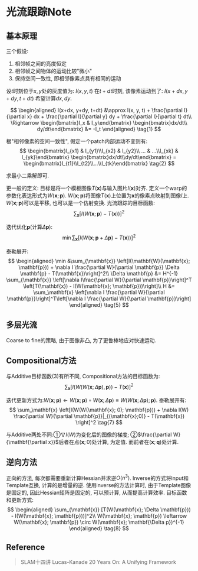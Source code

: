 # 光流跟踪Note
## 基本原理
三个假设:
1. 相邻帧之间的亮度恒定
2. 相邻帧之间物体的运动比较"微小"
3. 保持空间一致性, 即相邻像素点具有相同的运动

设$t$时刻位于$x, y$处的灰度值为: $I(x, y, t)$
在$t+dt$时刻, 该像素运动到了: $I(x+dx, y+dy, t+dt)$
希望计算$dx, dy$.

$$
\begin{aligned}
I(x+dx, y+dy, t+dt) &\approx I(x, y, t) + \frac{\partial I}{\partial x} dx + \frac{\partial I}{\partial y} dy + \frac{\partial I}{\partial t} dt\\
\Rightarrow \begin{bmatrix}I_x & I_y\end{bmatrix} \begin{bmatrix}dx/dt\\ dy/dt\end{bmatrix} &= -I_t
\end{aligned} \tag{1}
$$

根"相邻像素的空间一致性", 假定一个patch内部运动不变则有:
$$
\begin{bmatrix}I_{x1} & I_{y1}\\I_{x2} & I_{y2}\\ ... & ...\\I_{xk} & I_{yk}\end{bmatrix} \begin{bmatrix}dx/dt\\dy/dt\end{bmatrix} = \begin{bmatrix}I_{t1}\\I_{t2}\\...\\I_{tk}\end{bmatrix} \tag{2}
$$

求最小二乘解即可.

更一般的定义:
目标是将一个模板图像$T(\mathbf{x})$与输入图片$I(\mathbf{x})$对齐. 定义一个warp的参数化表达形式为$W(\mathbf{x}; \mathbf{p})$. $W(\mathbf{x}; \mathbf{p})$将图像$T(\mathbf{x})$上位置为$\mathbf{x}$的像素点映射到图像$I$上. $W(\mathbf{x}; \mathbf{p})$可以是平移, 也可以是一个仿射变换. 光流跟踪的目标函数:
$$
\sum_\mathbf{x} \left[I(W(\mathbf{x}; \mathbf{p}) - T(\mathbf{x}))\right]^2 \tag{3}
$$

迭代优化$\mathbf{p}$(计算$\Delta \mathbf{p}$):
$$
\min \sum_\mathbf{x} \left[I(W(\mathbf{x}; \mathbf{p}+\Delta \mathbf{p}) - T(\mathbf{x}))\right]^2 \tag{4}
$$

泰勒展开:
$$
\begin{aligned}
\min &\sum_{\mathbf{x}} \left[I(\mathbf{W}(\mathbf{x}; \mathbf{p})) + \nabla I \frac{\partial W}{\partial \mathbf{p}} \Delta \mathbf{p} - T(\mathbf{x})\right]^2\\
\Delta \mathbf{p} &= H^{-1} \sum_{\mathbf{x}} \left[\nabla I\frac{\partial W}{\partial \mathbf{p}}\right]^T \left[T(\mathbf{x}) - I(W(\mathbf{x}; \mathbf{p}))\right]\\
H &= \sum_\mathbf{x} \left[\nabla I \frac{\partial W}{\partial \mathbf{p}}\right]^T\left[\nabla I \frac{\partial W}{\partial \mathbf{p}}\right]
\end{aligned} \tag{5}
$$

## 多层光流
Coarse to fine的策略, 由于图像非凸, 为了更鲁棒地应对快速运动.

## Compositional方法
与Additive目标函数(3)有所不同, Compositional方法的目标函数为:
$$
\sum_{\mathbf{x}} [I(W(W(\mathbf{x}; \Delta \mathbf{p}), \mathbf{p})) - T(\mathbf{x})]^2 \tag{6}
$$

迭代更新方式为:$W(\mathbf{x}; \mathbf{p}) \leftarrow W(\mathbf{x}; \mathbf{p}) \circ W(\mathbf{x}; \Delta \mathbf{p}) \equiv W(W(\mathbf{x}; \Delta \mathbf{p}); \mathbf{p})$. 泰勒展开有:
$$
\sum_\mathbf{x} \left[I(W(W(\mathbf{x}; 0); \mathbf{p})) + \nabla I(W) \frac{\partial W}{\partial \mathbf{p}}|_{(\mathbf{x};0)} - T(\mathbf{x}) \right]^2 \tag{7}
$$

与Additive两处不同:①$\nabla I(W)$为变化后的图像的梯度; ②$\frac{\partial W}{\mathbf{\partial x}}$后者在点$(\mathbf{x}; 0)$处计算, 为定值. 而前者在$(\mathbf{x}; \mathbf{q})$处计算.

## 逆向方法
正向的方法, 每次都需要重新计算Hessian并求逆$O(n^3)$. Inverse的方式将Input和Template互换, 计算的是增量的逆. 使用inverse的方法计算时, 由于Template图像是固定的, 因此Hessian矩阵是固定的, 可以预计算, 从而提高计算效率. 目标函数和更新方式:
$$
\begin{aligned}
\sum_{\mathbf{x}} [T(W(\mathbf{x}; \Delta \mathbf{p})) - I(W(\mathbf{x}; \mathbf{p}))]^2\\
W(\mathbf{x}; \mathbf{p}) \leftarrow W(\mathbf{x}; \mathbf{p}) \circ W(\mathbf{x}; \mathbf{\Delta p})^{-1}
\end{aligned}
\tag{8}
$$

## Reference
> SLAM十四讲
> Lucas-Kanade 20 Years On: A Unifying Framework
